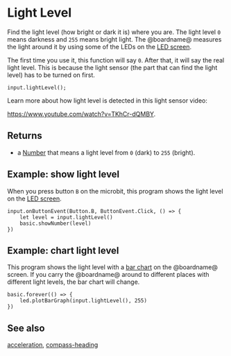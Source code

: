 # Light Level

Find the light level (how bright or dark it is) where you are.
The light level ``0`` means darkness and ``255`` means bright light. 
The @boardname@ measures the light around it by using some of the
LEDs on the [LED screen](/device/screen).

The first time you use it, this function will say ``0``.
After that, it will say the real light level.
This is because the light sensor (the part that can find the light level)
has to be turned on first.

```sig
input.lightLevel();
```

Learn more about how light level is detected in this light sensor video:

https://www.youtube.com/watch?v=TKhCr-dQMBY.

## Returns

* a [Number](/types/number) that means a light level from ``0`` (dark) to ``255`` (bright).

## Example: show light level

When you press button `B` on the microbit, this
program shows the light level
on the [LED screen](/device/screen).

```blocks
input.onButtonEvent(Button.B, ButtonEvent.Click, () => {
    let level = input.lightLevel()
    basic.showNumber(level)
})
```

## Example: chart light level

This program shows the light level with a [bar chart](/reference/led/plot-bar-graph) on the @boardname@ screen.
If you carry the @boardname@ around to different places with different light levels,
the bar chart will change.

```blocks
basic.forever(() => {
    led.plotBarGraph(input.lightLevel(), 255)
})
```

## See also

[acceleration](/reference/input/acceleration), [compass-heading](/reference/input/compass-heading)


